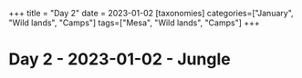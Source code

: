 +++
title = "Day 2"
date = 2023-01-02
[taxonomies]
categories=["January", "Wild lands", "Camps"]
tags=["Mesa", "Wild lands", "Camps"]
+++

# Day 2 - 2023-01-02 - Jungle
